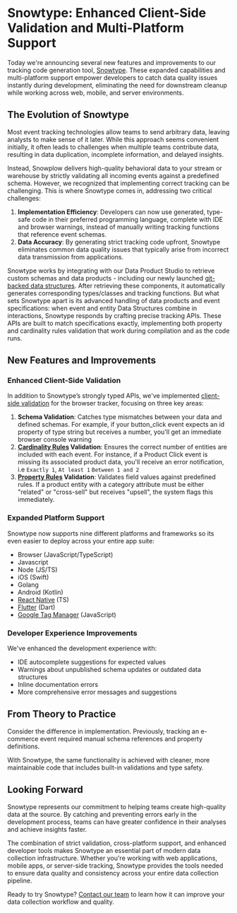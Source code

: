 # Snowtype: Enhanced Client-Side Validation and Multi-Platform Support

Today we're announcing several new features and improvements to our tracking code generation tool, [Snowtype](https://snowplow.io/blog/implement-custom-snowplow-tracking-faster-with-snowtype). These expanded capabilities and multi-platform support empower developers to catch data quality issues instantly during development, eliminating the need for downstream cleanup while working across web, mobile, and server environments.

## The Evolution of Snowtype

Most event tracking technologies allow teams to send arbitrary data, leaving analysts to make sense of it later. While this approach seems convenient initially, it often leads to challenges when multiple teams contribute data, resulting in data duplication, incomplete information, and delayed insights.

Instead, Snowplow delivers high-quality behavioral data to your stream or warehouse by strictly validating all incoming events against a predefined schema. However, we recognized that implementing correct tracking can be challenging. This is where Snowtype comes in, addressing two critical challenges:

1. **Implementation Efficiency**: Developers can now use generated, type-safe code in their preferred programming language, complete with IDE and browser warnings, instead of manually writing tracking functions that reference event schemas.
2. **Data Accuracy**: By generating strict tracking code upfront, Snowtype eliminates common data quality issues that typically arise from incorrect data transmission from applications.

Snowtype works by integrating with our Data Product Studio to retrieve custom schemas and data products - including our newly launched [git-backed data structures](https://snowplow.io/blog/introducing-git-backed-management). After retrieving these components, it automatically generates corresponding types/classes and tracking functions. But what sets Snowtype apart is its advanced handling of data products and event specifications: when event and entity Data Structures combine in interactions, Snowtype responds by crafting precise tracking APIs. These APIs are built to match specifications exactly, implementing both property and cardinality rules validation that work during compilation and as the code runs.

## New Features and Improvements
### Enhanced Client-Side Validation

In addition to Snowtype’s strongly typed APIs, we've implemented [client-side validation](https://docs.snowplow.io/docs/collecting-data/code-generation/client-side-validation/?_gl=1*1xbm6e9*_gcl_au*NjE3NTk4MzcxLjE3MzI4ODgzMDY.) for the browser tracker, focusing on three key areas:

1. **Schema Validation**: Catches type mismatches between your data and defined schemas. For example, if your button_click event expects an id property of type string but receives a number, you'll get an immediate browser console warning‍
2. **[Cardinality Rules](https://docs.snowplow.io/docs/collecting-data/code-generation/client-side-validation/?_gl=1*1xbm6e9*_gcl_au*NjE3NTk4MzcxLjE3MzI4ODgzMDY.#entity-cardinality-rules-validation-example) Validation**: Ensures the correct number of entities are included with each event. For instance, if a Product Click event is missing its associated product data, you'll receive an error notification, i.e `Exactly 1`, `At least 1` `Between 1 and 2‍`
3. **[Property Rules](https://docs.snowplow.io/docs/understanding-tracking-design/managing-event-specifications/ui/?_gl=1*1xbm6e9*_gcl_au*NjE3NTk4MzcxLjE3MzI4ODgzMDY.#properties) Validation**: Validates field values against predefined rules. If a product entity with a category attribute must be either "related" or "cross-sell" but receives "upsell", the system flags this immediately.

### Expanded Platform Support

Snowtype now supports nine different platforms and frameworks so its even easier to deploy across your entire app suite:

* Browser (JavaScript/TypeScript)
* Javascript
* Node (JS/TS)
* iOS (Swift)
* Golang
* Android (Kotlin)
* [React Native](https://docs.snowplow.io/docs/collecting-data/code-generation/using-the-cli/?_gl=1*17lzjik*_gcl_au*NjE3NTk4MzcxLjE3MzI4ODgzMDY.) (TS)
* [Flutter](https://docs.snowplow.io/docs/collecting-data/code-generation/using-the-cli/?_gl=1*17lzjik*_gcl_au*NjE3NTk4MzcxLjE3MzI4ODgzMDY.) (Dart)
* [Google Tag Manager](https://docs.snowplow.io/docs/collecting-data/code-generation/working-with-gtm/?_gl=1*17lzjik*_gcl_au*NjE3NTk4MzcxLjE3MzI4ODgzMDY.) (JavaScript)

### Developer Experience Improvements

We've enhanced the development experience with:

* IDE autocomplete suggestions for expected values
* Warnings about unpublished schema updates or outdated data structures
* Inline documentation errors
* More comprehensive error messages and suggestions

## From Theory to Practice

Consider the difference in implementation. Previously, tracking an e-commerce event required manual schema references and property definitions.

With Snowtype, the same functionality is achieved with cleaner, more maintainable code that includes built-in validations and type safety.

## Looking Forward

Snowtype represents our commitment to helping teams create high-quality data at the source. By catching and preventing errors early in the development process, teams can have greater confidence in their analyses and achieve insights faster.

The combination of strict validation, cross-platform support, and enhanced developer tools makes Snowtype an essential part of modern data collection infrastructure. Whether you're working with web applications, mobile apps, or server-side tracking, Snowtype provides the tools needed to ensure data quality and consistency across your entire data collection pipeline.

Ready to try Snowtype? [Contact our team](https://snowplow.io/get-started/book-a-demo-of-snowplow-bdp) to learn how it can improve your data collection workflow and quality.
